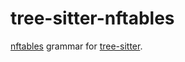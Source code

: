 # tree-sitter-nftables
[nftables](https://www.nftables.org/) grammar for [tree-sitter](https://github.com/tree-sitter/tree-sitter).
